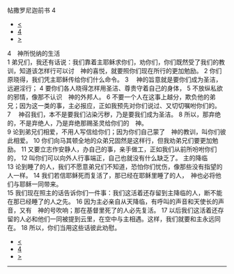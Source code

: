 ﻿





 帖撒罗尼迦前书 4




* [<](bible/1TH03.md)
* [4](bible/1TH.md)
* [>](bible/1TH05.md)



 
4　神所悦纳的生活  
1 弟兄们，我还有话说：我们靠着主耶稣求你们，劝你们，你们既然受了我们的教训，知道该怎样行可以讨　神的喜悦，就要照你们现在所行的更加勉励。 
2 你们原晓得，我们凭主耶稣传给你们什么命令。 
3 　神的旨意就是要你们成为圣洁，远避淫行； 
4 要你们各人晓得怎样用圣洁、尊贵守着自己的身体， 
5 不放纵私欲的邪情，像那不认识　神的外邦人。 
6 不要一个人在这事上越分，欺负他的弟兄；因为这一类的事，主必报应，正如我预先对你们说过、又切切嘱咐你们的。 
7 　神召我们，本不是要我们沾染污秽，乃是要我们成为圣洁。 
8 所以，那弃绝的，不是弃绝人，乃是弃绝那赐圣灵给你们的　神。  
9 论到弟兄们相爱，不用人写信给你们；因为你们自己蒙了　神的教训，叫你们彼此相爱。 
10 你们向马其顿全地的众弟兄固然是这样行，但我劝弟兄们要更加勉励。 
11 又要立志作安静人，办自己的事，亲手做工，正如我们从前所吩咐你们的， 
12 叫你们可以向外人行事端正，自己也就没有什么缺乏了。 主的降临  
13 论到睡了的人，我们不愿意弟兄们不知道，恐怕你们忧伤，像那些没有指望的人一样。 
14 我们若信耶稣死而复活了，那已经在耶稣里睡了的人，　神也必将他们与耶稣一同带来。  
15 我们现在照主的话告诉你们一件事：我们这活着还存留到主降临的人，断不能在那已经睡了的人之先。 
16 因为主必亲自从天降临，有呼叫的声音和天使长的声音，又有　神的号吹响；那在基督里死了的人必先复活。 
17 以后我们这活着还存留的人必和他们一同被提到云里，在空中与主相遇。这样，我们就要和主永远同在。 
18 所以，你们当用这些话彼此劝慰。 
* [<](bible/1TH03.md)
* [4](bible/1TH.md)
* [>](bible/1TH05.md)





---









